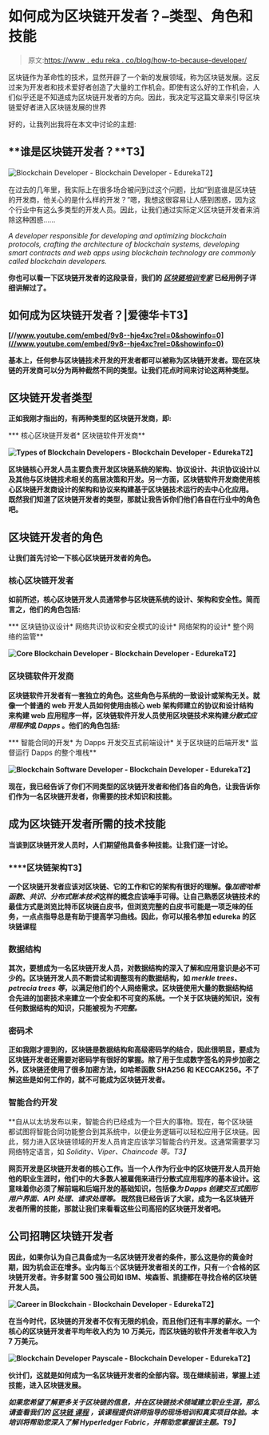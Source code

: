 # 如何成为区块链开发者？–类型、角色和技能

> 原文:[https://www . edu reka . co/blog/how-to-because-developer/](https://www.edureka.co/blog/how-to-become-blockchain-developer/)

区块链作为革命性的技术，显然开辟了一个新的发展领域，称为区块链发展。这反过来为开发者和技术爱好者创造了大量的工作机会。即使有这么好的工作机会，人们似乎还是不知道成为区块链开发者的方向。因此，我决定写这篇文章来引导区块链爱好者进入区块链发展的世界

好的，让我列出我将在本文中讨论的主题:

## **谁是区块链开发者？**T3】

![Blockchain Developer - Blockchain Developer - Edureka](../Images/c5c4f1759817e665f73c37e14a430184.png)T2】

在过去的几年里，我实际上在很多场合被问到过这个问题，比如“到底谁是区块链的开发商，他关心的是什么样的开发？”嗯，我想这很容易让人感到困惑，因为这个行业中有这么多类型的开发人员。因此，让我们通过实际定义区块链开发者来消除这种困惑……

*A developer responsible for developing and optimizing blockchain protocols, crafting the architecture of blockchain systems, developing smart contracts and web apps using blockchain technology are commonly called blockchain developers.*

**你也可以看一下区块链开发者的这段录音，我们的 ***[区块链培训专家](https://www.edureka.co/blockchain-training)*** 已经用例子详细讲解过了。**

## ****如何成为区块链开发者？|爱德华卡T3】****

**[//www.youtube.com/embed/9v8--hje4xc?rel=0&showinfo=0](//www.youtube.com/embed/9v8--hje4xc?rel=0&showinfo=0)**

**基本上，任何参与区块链技术开发的开发者都可以被称为区块链开发者。现在区块链的开发商可以分为两种截然不同的类型。让我们花点时间来讨论这两种类型。**

## ****区块链开发者类型****

**正如我刚才指出的，有两种类型的区块链开发商，即:**

***   核心区块链开发者*   区块链软件开发商**

**![Types of Blockchain Developers - Blockchain Developer - Edureka](../Images/bcbbd0a554d93175506f43db44665b31.png)T2】**

**区块链核心开发人员主要负责开发区块链系统的架构、协议设计、共识协议设计以及其他与区块链技术相关的高层决策和开发。另一方面，区块链软件开发商使用核心区块链开发商设计的架构和协议来构建基于区块链技术运行的去中心化应用。 既然我们知道了区块链开发者的类型，那就让我告诉你们他们各自在行业中的角色吧。**

## ****区块链开发者的角色****

**让我们首先讨论一下核心区块链开发者的角色。**

### ****核心区块链开发者****

**如前所述，核心区块链开发人员通常参与区块链系统的设计、架构和安全性。简而言之，他们的角色包括:**

***   区块链协议设计*   网络共识协议和安全模式的设计*   网络架构的设计*   整个网络的监管**

**![Core Blockchain Developer - Blockchain Developer - Edureka ](../Images/9555dcc8c60e6220e86e850be7a13792.png)T2】**

### ****区块链软件开发商****

**区块链软件开发者有一套独立的角色。这些角色与系统的一致设计或架构无关。就像一个普通的 web 开发人员如何使用由核心 web 架构师建立的协议和设计结构来构建 web 应用程序一样，区块链软件开发人员使用区块链技术来构建*分散式应用程序*或 *Dapps* 。他们的角色包括:**

***   智能合同的开发*   为 Dapps 开发交互式前端设计*   关于区块链的后端开发*   监督运行 Dapps 的整个堆栈**

**![Blockchain Software Developer - Blockchain Developer - Edureka ](../Images/b2e983518051df5e29029b6861f7034e.png)T2】**

**现在，我已经告诉了你们不同类型的区块链开发者和他们各自的角色，让我告诉你们作为一名区块链开发者，你需要的技术知识和技能。**

## ****成为区块链开发者所需的技术技能****

**当谈到区块链开发人员时，人们期望他具备多种技能。让我们逐一讨论。**

### ****区块链架构**T3】**

**一个区块链开发者应该对区块链、它的工作和它的架构有很好的理解。像*加密哈希函数*、*共识、分布式账本技术*这样的概念应该唾手可得。让自己熟悉区块链技术的最佳方式是浏览比特币区块链白皮书，但浏览完整的白皮书可能是一项乏味的任务，一点点指导总是有助于提高学习曲线。因此，你可以报名参加 edureka 的区块链课程**

### ****数据结构****

**其次，要想成为一名区块链开发人员，对数据结构的深入了解和应用意识是必不可少的。区块链开发人员不断尝试和调整现有的数据结构，如 *merkle trees、petrecia trees 等*，以满足他们的个人网络需求。区块链使用大量的数据结构结合先进的加密技术来建立一个安全和不可变的系统。一个关于区块链的知识，没有任何数据结构的知识，只能被视为*不完整。***

### ****密码术****

**正如我刚才提到的，区块链是数据结构和高级密码学的结合，因此很明显，要成为区块链开发者还需要对密码学有很好的掌握。除了用于生成数字签名的异步加密之外，区块链还使用了很多加密方法，如哈希函数 SHA256 和 KECCAK256。不了解这些是如何工作的，就不可能成为区块链开发者。**

### ****智能合约开发****

**自从以太坊发布以来，智能合约已经成为一个巨大的事物。现在，每个区块链都试图将智能合同功能整合到其系统中，以便业务逻辑可以轻松应用于区块链。因此，努力进入区块链领域的开发人员肯定应该学习智能合约开发。这通常需要学习网络特定语言，如 *Solidity、Viper、Chaincode 等。*T3】**

**网页开发是区块链开发者的核心工作。当一个人作为行业中的区块链开发人员开始他的职业生涯时，他们中的大多数人被雇佣来进行分散式应用程序的基本设计。这意味着你必须了解前端和后端开发的基础知识，包括像*为 Dapps 创建交互式图形用户界面、API 处理、请求处理等。* 既然我已经告诉了大家，成为一名区块链开发者所需的技能，那就让我们来看看这些公司高招的区块链开发者吧。**

## ****公司招聘区块链开发者****

**因此，如果你认为自己具备成为一名区块链开发者的条件，那么这是你的黄金时期，因为机会正在增多。业内每**五个**区块链开发者相关的工作，只有**一个**合格的区块链开发者。许多财富 500 强公司如 IBM、埃森哲、凯捷都在寻找合格的区块链开发人员。**

**![Career in Blockchain - Blockchain Developer - Edureka](../Images/682bf4b6b836b5c7f6a8438acc90c1c8.png)T2】**

**在当今时代，区块链的开发者不仅有无限的机会，而且他们还有丰厚的薪水。一个核心的区块链开发者平均年收入约为 10 万美元，而区块链的软件开发者年收入为 7 万美元。**

**![Blockchain Developer Payscale - Blockchain Developer - Edureka](../Images/0285c7026761440c522af4dd6f2b9f78.png)T2】**

**伙计们，这就是如何成为一名区块链开发者的全部内容。现在继续前进，掌握上述技能，进入区块链发展。**

***如果您希望了解更多关于区块链的信息，并在区块链技术领域建立职业生涯，那么请查看我们的 [**区块链** **课程**](https://www.edureka.co/blockchain-training) ，该课程提供讲师指导的现场培训和真实项目体验。本培训将帮助您深入了解 Hyperledger Fabric，并帮助您掌握该主题。T9】***